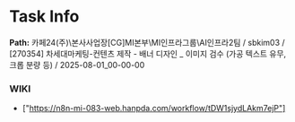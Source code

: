 # Task Info

**Path:** 카페24(주)\본사사업장\[CG]MI본부\MI인프라그룹\AI인프라2팀 / sbkim03 / [270354] 차세대마케팅-컨텐츠 제작 - 배너 디자인 _ 이미지 검수 (가공 텍스트 유무, 크롭 분량 등) / 2025-08-01_00-00-00

### WIKI
- ["https://n8n-mi-083-web.hanpda.com/workflow/tDW1sjydLAkm7ejP"]

